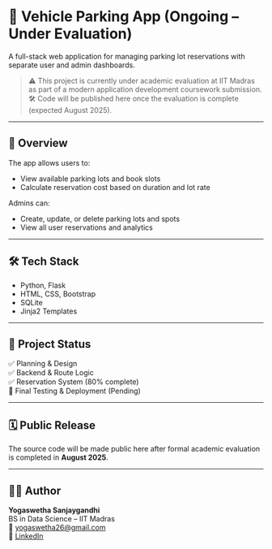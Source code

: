 # 🚗 Vehicle Parking App (Ongoing – Under Evaluation)

A full-stack web application for managing parking lot reservations with separate user and admin dashboards.

> ⚠️ This project is currently under academic evaluation at IIT Madras as part of a modern application development coursework submission.  
> 🛠️ Code will be published here once the evaluation is complete (expected August 2025).

---

## 📌 Overview

The app allows users to:
- View available parking lots and book slots
- Calculate reservation cost based on duration and lot rate

Admins can:
- Create, update, or delete parking lots and spots
- View all user reservations and analytics

---

## 🛠 Tech Stack

- Python, Flask
- HTML, CSS, Bootstrap
- SQLite
- Jinja2 Templates

---

## 👷 Project Status

✅ Planning & Design  
✅ Backend & Route Logic  
✅ Reservation System (80% complete)  
🔄 Final Testing & Deployment (Pending)

---

## 🗓️ Public Release

The source code will be made public here after formal academic evaluation is completed in **August 2025**.

---

## 🙋‍♀️ Author

**Yogaswetha Sanjaygandhi**  
BS in Data Science – IIT Madras  
📧 yogaswetha26@gmail.com  
🔗 [LinkedIn](https://www.linkedin.com/in/yogaswetha-iitm/)
